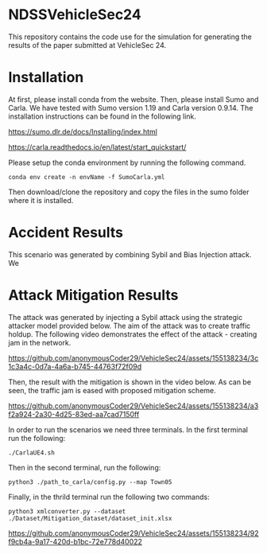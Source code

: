 # NDSSVehicleSec24

This repository contains the code use for the simulation for generating the results of the paper submitted at VehicleSec 24. 


# Installation
At first, please install conda from the website. Then, please install Sumo and Carla. We have tested with Sumo version 1.19 and Carla version 0.9.14. The installation instructions can be found in the following link.

https://sumo.dlr.de/docs/Installing/index.html

https://carla.readthedocs.io/en/latest/start_quickstart/

Please setup the conda environment by running the following command.

```
conda env create -n envName -f SumoCarla.yml
```

Then download/clone the repository and copy the files in the sumo folder where it is installed.

# Accident Results

This scenario was generated by combining Sybil and Bias Injection attack. We 

# Attack Mitigation Results

The attack was generated by injecting a Sybil attack using the strategic attacker model provided below. The aim of the attack was to create traffic holdup. The following video demonstrates the effect of the attack - creating jam in the network. 

https://github.com/anonymousCoder29/VehicleSec24/assets/155138234/3c1c3a4c-0d7a-4a6a-b745-44763f72f09d

Then, the result with the mitigation is shown in the video below. As can be seen, the traffic jam is eased with proposed mitigation scheme. 

https://github.com/anonymousCoder29/VehicleSec24/assets/155138234/a3f2a924-2a30-4d25-83ed-aa7cad7150ff

In order to run the scenarios we need three terminals. In the first terminal run the following:

```
./CarlaUE4.sh
```

Then in the second terminal, run the following:
```
python3 ./path_to_carla/config.py --map Town05
```
Finally, in the thrild terminal run the following two commands:

```
python3 xmlconverter.py --dataset ./Dataset/Mitigation_dataset/dataset_init.xlsx
```

https://github.com/anonymousCoder29/VehicleSec24/assets/155138234/92f9cb4a-9a17-420d-b1bc-72e778d40022




